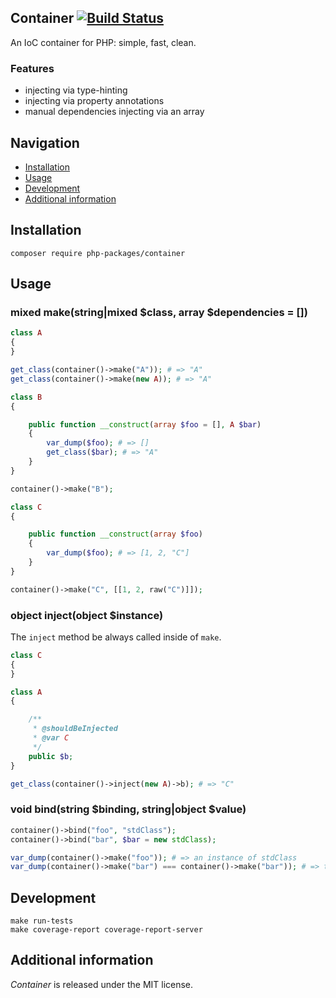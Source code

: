 ## Container [![Build Status](https://travis-ci.org/php-packages/container.svg?branch=master)](https://travis-ci.org/php-packages/container)

An IoC container for PHP: simple, fast, clean.

### Features

- injecting via type-hinting
- injecting via property annotations
- manual dependencies injecting via an array

## Navigation

- [Installation](#installation)
- [Usage](#usage)
- [Development](#development)
- [Additional information](#additional-information)

## Installation

```shell
composer require php-packages/container
```

## Usage

### mixed make(string|mixed $class, array $dependencies = [])

```php
class A
{
}

get_class(container()->make("A")); # => "A"
get_class(container()->make(new A)); # => "A"

class B
{

    public function __construct(array $foo = [], A $bar)
    {
        var_dump($foo); # => []
        get_class($bar); # => "A"
    }
}

container()->make("B");

class C
{

    public function __construct(array $foo)
    {
        var_dump($foo); # => [1, 2, "C"]
    }
}

container()->make("C", [[1, 2, raw("C")]]);
```

### object inject(object $instance)

The `inject` method be always called inside of `make`.

```php
class C
{
}

class A
{

    /**
     * @shouldBeInjected
     * @var C
     */
    public $b;
}

get_class(container()->inject(new A)->b); # => "C"
```

### void bind(string $binding, string|object $value)

```php
container()->bind("foo", "stdClass");
container()->bind("bar", $bar = new stdClass);

var_dump(container()->make("foo")); # => an instance of stdClass
var_dump(container()->make("bar") === container()->make("bar")); # => true
```

## Development

```shell
make run-tests
make coverage-report coverage-report-server
```

## Additional information

*Container* is released under the MIT license.
